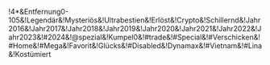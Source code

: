 !4*&Entfernung0-105&!Legendär&!Mysteriös&!Ultrabestien&!Erlöst&!Crypto&!Schillernd&!Jahr2016&!Jahr2017&!Jahr2018&!Jahr2019&!Jahr2020&!Jahr2021&!Jahr2022&!Jahr2023&!#2024&!@spezial&!Kumpel0&!#trade&!#Special&!#Verschicken&!#Home&!#Mega&!Favorit&!Glücks&!#Disabled&!Dynamax&!#Vietnam&!#Lina&!Kostümiert
